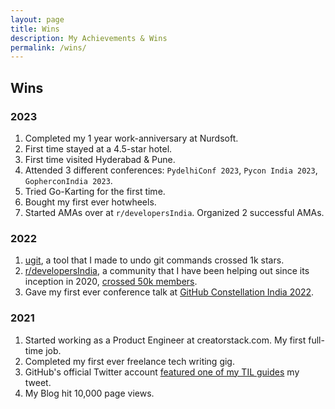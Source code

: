 ```yaml
---
layout: page
title: Wins
description: My Achievements & Wins
permalink: /wins/
---
```


## Wins

### 2023

1. Completed my 1 year work-anniversary at Nurdsoft.
2. First time stayed at a 4.5-star hotel.
3. First time visited Hyderabad & Pune.
4. Attended 3 different conferences: `PydelhiConf 2023`, `Pycon India 2023`, `GopherconIndia 2023`.
5. Tried Go-Karting for the first time.
6. Bought my first ever hotwheels.
7. Started AMAs over at `r/developersIndia`. Organized 2 successful AMAs.

### 2022

1. [ugit](https://github.com/Bhupesh-V/ugit), a tool that I made to undo git commands crossed 1k stars.
2. [r/developersIndia](https://www.reddit.com/r/developersIndia), a community that I have been helping out since its inception in 2020, [crossed 50k members](https://twitter.com/bhupeshimself/status/1557731759651196928).
3. Gave my first ever conference talk at [GitHub Constellation India 2022](https://youtu.be/jpR9BMFmh4Y?t=15240).

### 2021

1. Started working as a Product Engineer at creatorstack.com. My first full-time job.
2. Completed my first ever freelance tech writing gig.
3. GitHub's official Twitter account [featured one of my TIL guides](https://twitter.com/github/status/1392207961355862018) my tweet.
4. My Blog hit 10,000 page views.
